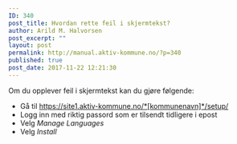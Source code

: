 ```yaml
---
ID: 340
post_title: Hvordan rette feil i skjermtekst?
author: Arild M. Halvorsen
post_excerpt: ""
layout: post
permalink: http://manual.aktiv-kommune.no/?p=340
published: true
post_date: 2017-11-22 12:21:30
---
```

Om du opplever feil i skjermtekst kan du gjøre følgende:

- Gå til https://site1.aktiv-kommune.no/*[kommunenavn]*/setup/
- Logg inn med riktig passord som er tilsendt tidligere i epost
- Velg *Manage Languages*
- Velg *Install*